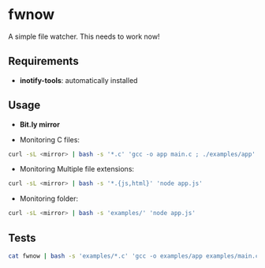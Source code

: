 # fwnow

A simple file watcher. This needs to work now!

## Requirements

* **inotify-tools**: automatically installed

## Usage

* **Bit.ly mirror**

* Monitoring C files:

```bash
curl -sL <mirror> | bash -s '*.c' 'gcc -o app main.c ; ./examples/app'
```

* Monitoring Multiple file extensions:

```bash
curl -sL <mirror> | bash -s '*.{js,html}' 'node app.js'
```

* Monitoring folder:

```bash
curl -sL <mirror> | bash -s 'examples/' 'node app.js'
```

## Tests

```bash
cat fwnow | bash -s 'examples/*.c' 'gcc -o examples/app examples/main.c ; ./examples/app'
```